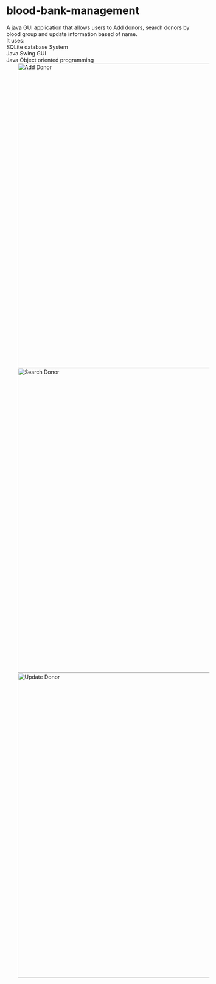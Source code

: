 # blood-bank-management
A java GUI application that allows users to Add donors, search donors by blood group and update information based of name.    
It uses:    
SQLite database System    
Java Swing GUI   
Java Object oriented programming           
 <img src="https://user-images.githubusercontent.com/53833059/72278877-f09d0400-365a-11ea-928b-d926205e7595.JPG" width="800" title="Add Donor" hspace="30">
<img src="https://user-images.githubusercontent.com/53833059/72278886-f397f480-365a-11ea-8605-312c92ff1838.JPG" width="800" title="Search Donor" hspace="30">
 <img src="https://user-images.githubusercontent.com/53833059/72278894-f5fa4e80-365a-11ea-9a02-336f91a2c93c.JPG" width="800" title="Update Donor" hspace="30">
  
 
